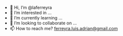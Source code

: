 - 👋 Hi, I’m @laferreyra
- 👀 I’m interested in ...
- 🌱 I’m currently learning ...
- 💞️ I’m looking to collaborate on ...
- 📫 How to reach me? ferreyra.luis.adrian@gmail.com

<!---
laferreyra/laferreyra is a ✨ special ✨ repository because its `README.md` (this file) appears on your GitHub profile.
You can click the Preview link to take a look at your changes.
--->
